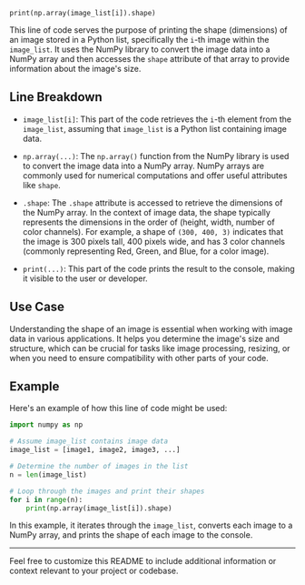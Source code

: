 
    print(np.array(image_list[i]).shape)

This line of code serves the purpose of printing the shape (dimensions) of an image stored in a Python list, specifically the `i`-th image within the `image_list`. It uses the NumPy library to convert the image data into a NumPy array and then accesses the `shape` attribute of that array to provide information about the image's size.

## Line Breakdown

- `image_list[i]`: This part of the code retrieves the `i`-th element from the `image_list`, assuming that `image_list` is a Python list containing image data.

- `np.array(...)`: The `np.array()` function from the NumPy library is used to convert the image data into a NumPy array. NumPy arrays are commonly used for numerical computations and offer useful attributes like `shape`.

- `.shape`: The `.shape` attribute is accessed to retrieve the dimensions of the NumPy array. In the context of image data, the shape typically represents the dimensions in the order of (height, width, number of color channels). For example, a shape of `(300, 400, 3)` indicates that the image is 300 pixels tall, 400 pixels wide, and has 3 color channels (commonly representing Red, Green, and Blue, for a color image).

- `print(...)`: This part of the code prints the result to the console, making it visible to the user or developer.

## Use Case

Understanding the shape of an image is essential when working with image data in various applications. It helps you determine the image's size and structure, which can be crucial for tasks like image processing, resizing, or when you need to ensure compatibility with other parts of your code.

## Example

Here's an example of how this line of code might be used:

```python
import numpy as np

# Assume image_list contains image data
image_list = [image1, image2, image3, ...]

# Determine the number of images in the list
n = len(image_list)

# Loop through the images and print their shapes
for i in range(n):
    print(np.array(image_list[i]).shape)
```

In this example, it iterates through the `image_list`, converts each image to a NumPy array, and prints the shape of each image to the console.

---

Feel free to customize this README to include additional information or context relevant to your project or codebase.
